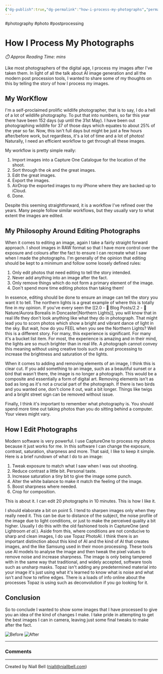 ```yaml
---
{"dg-publish":true,"dg-permalink":"how-i-process-my-photographs","permalink":"/how-i-process-my-photographs/","title":"How I Process My Photographs","tags":["photo","photography","postprocessing"],"noteIcon":"1","created":"2024-05-31T14:05:41.093+01:00","updated":"2024-05-31T14:49:50.119+01:00"}
---
```


#photography #photo #postprocessing
# How I Process My Photographs
<p id="reading-time" style="font-style: italic;">⏱️ Approx Reading Time:  <span id="inserted-text"></span> mins</p>
Like most photographers of the digital age, I process my images after I've taken them. In light of all the talk about AI image generation and all the modern post procession tools, I wanted to share some of my thoughts on this by telling the story of how I process my images. 

## My WorKflow

I'm a self-proclaimed prolific wildlife photographer, that is to say, I do a hell of a lot of wildlife photography. To put that into numbers, so far this year there have been 152 days (up until the 31st May). I have been out photographing wildlife for 37 of those days which equates to about 25% of the year so far. Now, this isn't full days but might be just a few hours after/before work, but regardless, it's a lot of time and a lot of photos! Naturally, I need an efficient workflow to get through all these images.

My workflow is pretty simple really:

1. Import images into a Capture One Catalogue for the location of the shoot.
2. Sort through the ok and the great images.
3. Edit the great images.
4. Export the images.
5. AirDrop the exported images to my iPhone where they are backed up to iCloud.
6. Done.

Despite this seeming straightforward, it is a workflow I've refined over the years. Many people follow similar workflows, but they usually vary to what extent the images are edited. 

## My Philosophy Around Editing Photographs

When it comes to editing an image, again I take a fairly straight forward approach. I shoot images in RAW format so that I have more control over the exposure and colours after the fact to ensure I can recreate what I saw when I made the photographs. I'm generally of the opinion that editing should be kept to a minimum and follow some loosely defined rules:

1. Only edit photos that need editing to tell the story intended.
2. Never add anything into an image after the fact.
3. Only remove things which do not form a primary element of the image.
4. Don't spend more time editing photos than taking them!

In essence, editing should be done to ensure an image can tell the story you want it to tell. The northern lights is a great example of where this is totally fine in my opinion. If you've every seen the [[2.0 - 📝 Blog Posts/2.2 - 🌱 Nature/Aurora Borealis in Doncaster\|Northern Lights]], you will know that in real life they don't look anything like what they do in photograph. That might lead you to scorn photos which show a bright and vibrant dance of light in the sky. But wait, how do you FEEL when you see the Northern Lights? Well this is a different story. For many, this experience is significant. For many it's a bucket list item. For most, the experience is amazing and in their mind, the lights are so much brighter than in real life. A photograph cannot convey this meaning without using creative tools such as post processing to increase the brightness and saturation of the lights.

When it comes to adding and removing elements of an image, I think this is clear cut. If you add something to an image, such as a beautiful sunset or a bird that wasn't there, the image is no longer a photograph. This would be a composite and essentially a form of digital art. Removing elements isn't as bad as long as it's not a crucial part of the photograph. If there is two birds and you wanted one, don't clone it out, wait a bit longer. Things like twigs and a bright street sign can be removed without issue.

Finally, I think it's important to remember what photography is. You should spend more time out taking photos than you do sitting behind a computer. Your views might vary.

## How I Edit Photographs

Modern software is very powerful. I use CaptureOne to process my photos because it just works for me. In this software I can change the exposure, contrast, saturation, sharpness and more. That said, I like to keep it simple. Here is a brief rundown of what I do to an image:

1. Tweak exposure to match what I saw when I was out shooting.
2. Reduce contrast a little bit. Personal taste.
3. Increase saturation a tiny bit to give the image some punch.
4. Alter the white balance to make it match the feeling of the image.
5. Boost sharpness where needed.
6. Crop for composition.

This is about it. I can edit 20 photographs in 10 minutes. This is how I like it.

I should elaborate a bit on point 5. I tend to sharpen images only when they really need it. This can be due to distance of the subject, the noise profile of the image due to light conditions, or just to make the perceived quality a bit higher. Usually I do this with the old fashioned tools in CaptureOne (and Lightroom *et al.*). Aside from this, where conditions are not conducive to sharp and clean images, I do use Topaz PhotoAI. I think there is an important distinction about this kind of AI and the kind of AI that creates images, and the like Samsung used in their moon processing. These tools use AI models to analyse the image and then tweak the pixel values to remove noise and increase sharpness. The image is only being tampered with in the same way that traditional, and widely accepted, software tools such as unsharp masks. Topaz isn't adding any predetermined material into your image it's just using what it's learned to know what is noise and what isn't and how to refine edges. There is a loads of info online about the processes Topaz is using such as deconvolution if you go looking for it.

## Conclusion

So to conclude I wanted to show some images that I have processed to give you an idea of the kind of changes I make. I take pride in attempting to get the best images I can in camera, leaving just some final tweaks to make after the fact.

<div class="slider">
    <img src="https://i.imgur.com/8byknl1.jpeg" alt="Before">
    <img src="https://i.imgur.com/Hw3xR20.jpeg" alt="After">
</div>


---
### Comments

<div id="waline"></div>
<script type="module">
	import { init } from 'https://unpkg.com/@waline/client@v3/dist/waline.js';
	init({
	  el: '#waline',
	  serverURL: 'https://niallscavecomments.vercel.app/',
	  lang: 'en',
	});
</script>

---
Created by Niall Bell (niall@niallbell.com)